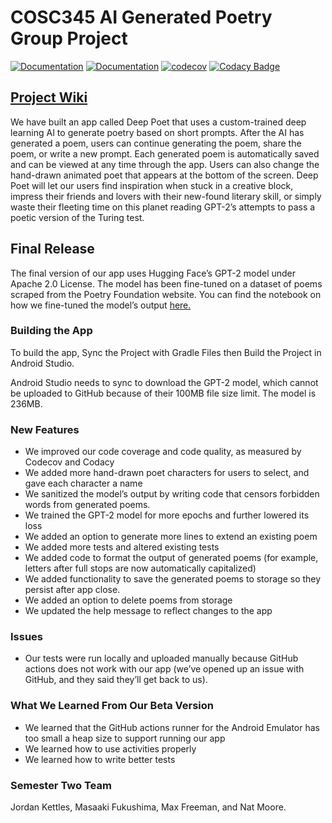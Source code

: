 # COSC345 AI Generated Poetry Group Project
[![Documentation](https://github.com/jordankettles/345-group-project/actions/workflows/documentation.yml/badge.svg)](https://github.com/jordankettles/345-group-project/actions/workflows/documentation.yml)
[![Documentation](https://github.com/jordankettles/345-group-project/actions/workflows/android.yml/badge.svg)](https://github.com/jordankettles/345-group-project/actions/workflows/android.yml)
[![codecov](https://codecov.io/gh/jordankettles/345-group-project/branch/main/graph/badge.svg?token=O6ADELJECI)](https://codecov.io/gh/jordankettles/345-group-project)
[![Codacy Badge](https://app.codacy.com/project/badge/Grade/54b9bb2d15b14967853a825d9a0b5d87)](https://www.codacy.com/gh/jordankettles/345-group-project/dashboard?utm_source=github.com&amp;utm_medium=referral&amp;utm_content=jordankettles/345-group-project&amp;utm_campaign=Badge_Grade)
## [Project Wiki](https://github.com/jordankettles/345-group-project/wiki/)
We have built an app called Deep Poet that uses a custom-trained deep learning AI to generate poetry based on short prompts. After the AI has generated a poem, users can continue generating the poem, share the poem, or write a new prompt. Each generated poem is automatically saved and can be viewed at any time through the app. Users can also change the hand-drawn animated poet that appears at the bottom of the screen. 
Deep Poet will let our users find inspiration when stuck in a creative block, impress their friends and lovers with their new-found literary skill, or simply waste their fleeting time on this planet reading GPT-2’s attempts to pass a poetic version of the Turing test.


## Final Release
The final version of our app uses Hugging Face’s GPT-2 model under Apache 2.0 License. The model has been fine-tuned on a dataset of poems scraped from the Poetry Foundation website. You can find the notebook on how we fine-tuned the model’s output [here.](https://github.com/jordankettles/345-group-project/tree/main/gpt2-notebook)

### Building the App
To build the app, Sync the Project with Gradle Files then Build the Project in Android Studio.

Android Studio needs to sync to download the GPT-2 model, which cannot be uploaded to GitHub because of their 100MB file size limit. The model is 236MB.    

### New Features
* We improved our code coverage and code quality, as measured by Codecov and Codacy
* We added more hand-drawn poet characters for users to select, and gave each character a name
* We sanitized the model’s output by writing code that censors forbidden words from generated poems.
* We trained the GPT-2 model for more epochs and further lowered its loss 
* We added an option to generate more lines to extend an existing poem
* We added more tests and altered existing tests 
* We added code to format the output of generated poems (for example, letters after full stops are now automatically capitalized) 
* We added functionality to save the generated poems to storage so they persist after app close.
* We added an option to delete poems from storage
* We updated the help message to reflect changes to the app

### Issues
*	Our tests were run locally and uploaded manually because GitHub actions does not work with our app (we’ve opened up an issue with GitHub, and they said they’ll get back to us).

### What We Learned From Our Beta Version
* We learned that the GitHub actions runner for the Android Emulator has too small a heap size to support running our app
* We learned how to use activities properly
* We learned how to write better tests


### Semester Two Team
Jordan Kettles, Masaaki Fukushima, Max Freeman, and Nat Moore. 

